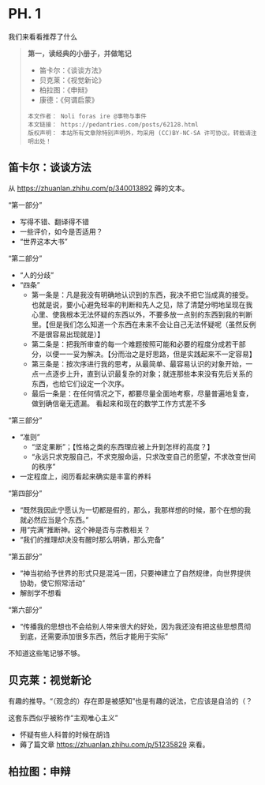 # PH. 1
我们来看看推荐了什么
> **第一，读经典的小册子，并做笔记**
> * 笛卡尔：《谈谈方法》
> * 贝克莱：《视觉新论》
> * 柏拉图：《申辩》
> * 康德：《何谓启蒙》
>
> ```hide "许可信息"
> 本文作者： Noli foras ire @事物与事件  
> 本文链接： https://pedantries.com/posts/62128.html  
> 版权声明： 本站所有文章除特别声明外，均采用 (CC)BY-NC-SA 许可协议。转载请注明出处！
> ```

## 笛卡尔：谈谈方法
从 <https://zhuanlan.zhihu.com/p/340013892> 薅的文本。

“第一部分”
* 写得不错、翻译得不错
* 一些评价，如今是否适用？
* “世界这本大书”

“第二部分”
* “人的分歧”
* “四条”
	- 第一条是：凡是我没有明确地认识到的东西，我决不把它当成真的接受。也就是说，要小心避免轻率的判断和先人之见，除了清楚分明地呈现在我心里、使我根本无法怀疑的东西以外，不要多放一点别的东西到我的判断里。【但是我们怎么知道一个东西在未来不会让自己无法怀疑呢（虽然反例不是很容易出现就是）】
	- 第二条是：把我所审查的每一个难题按照可能和必要的程度分成若干部分，以便一一妥为解决。【分而治之是好思路，但是实践起来不一定容易】
	- 第三条是：按次序进行我的思考，从最简单、最容易认识的对象开始，一点一点逐步上升，直到认识最复杂的对象；就连那些本来没有先后关系的东西，也给它们设定一个次序。
	- 最后一条是：在任何情况之下，都要尽量全面地考察，尽量普遍地复查，做到确信毫无遗漏。
	看起来和现在的数学工作方式差不多

“第三部分”
* “准则”
	* “坚定果断”；【性格之类的东西理应被上升到怎样的高度？】
	* “永远只求克服自己，不求克服命运，只求改变自己的愿望，不求改变世间的秩序”
* 一定程度上，阅历看起来确实是丰富的养料

“第四部分”
* “既然我因此宁愿认为一切都是假的，那么，我那样想的时候，那个在想的我就必然应当是个东西。”
* 用“完满”推断神。这个神是否与宗教相关？
* “我们的推理却决没有醒时那么明确，那么完备”

“第五部分”
* “神当初给予世界的形式只是混沌一团，只要神建立了自然规律，向世界提供协助，使它照常活动”
* 解剖学不想看

“第六部分”
* “传播我的思想也不会给别人带来很大的好处，因为我还没有把这些思想贯彻到底，还需要添加很多东西，然后才能用于实际”

不知道这些笔记够不够。

## 贝克莱：视觉新论
有趣的推导。“（观念的）存在即是被感知”也是有趣的说法，它应该是自洽的（？

这套东西似乎被称作“主观唯心主义”
* 怀疑有些人科普的时候在胡诌
* 薅了篇文章 <https://zhuanlan.zhihu.com/p/51235829> 来看。

## 柏拉图：申辩
